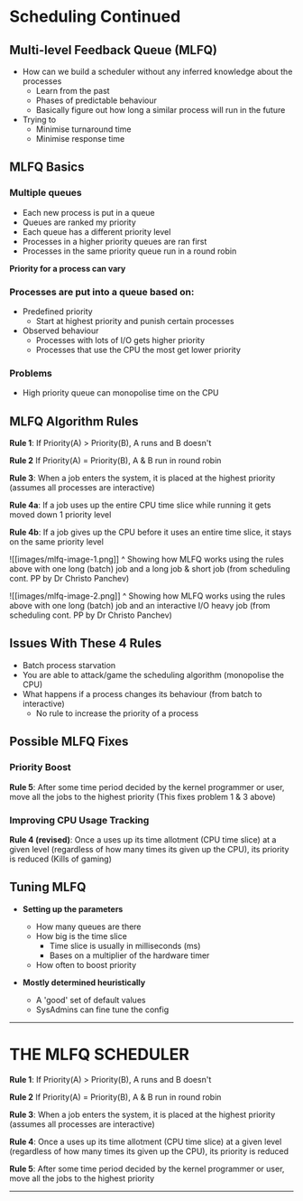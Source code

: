 # Scheduling Continued 
## Multi-level Feedback Queue (MLFQ)
- How can we build a scheduler without any inferred knowledge about the processes
	- Learn from the past
	- Phases of predictable behaviour 
	- Basically figure out how long a similar process will run in the future
- Trying to 
	- Minimise turnaround time
	- Minimise response time


## MLFQ Basics
### Multiple queues
- Each new process is put in a queue
- Queues are ranked my priority 
- Each queue has a different priority level
- Processes in a higher priority queues are ran first
- Processes in the same priority queue run in a round robin 

**Priority for a process can vary** 

### Processes are put into a queue based on:
- Predefined priority 
	- Start at highest priority and punish certain processes
- Observed behaviour 
	- Processes with lots of I/O gets higher priority 
	- Processes that use the CPU the most get lower priority 

### Problems 
- High priority queue can monopolise time on the CPU


## MLFQ Algorithm Rules
**Rule 1**:
If Priority(A) > Priority(B), A runs and B doesn't

**Rule 2**
If Priority(A) = Priority(B), A & B run in round robin

**Rule 3**:
When a job enters the system, it is placed at the highest priority (assumes all processes are interactive)

**Rule 4a**:
If a job uses up the entire CPU time slice while running it gets moved down 1 priority level

**Rule 4b**:
If a job gives up the CPU before it uses an entire time slice, it stays on the same priority level


![[images/mlfq-image-1.png]]
^ Showing how MLFQ works using the rules above with one long (batch) job and a long job & short job (from scheduling cont. PP by Dr Christo Panchev)

![[images/mlfq-image-2.png]]
^ Showing how MLFQ works using the rules above with one long (batch) job and an interactive I/O heavy job (from scheduling cont. PP by Dr Christo Panchev)

## Issues With These 4 Rules
- Batch process starvation
- You are able to attack/game the scheduling algorithm (monopolise the CPU)
- What happens if a process changes its behaviour (from batch to interactive)
	- No rule to increase the priority of a process

## Possible MLFQ Fixes
### Priority Boost
**Rule 5**:
After some time period decided by the kernel programmer or user, move all the jobs to the highest priority 
(This fixes problem 1 & 3 above)

### Improving CPU Usage Tracking
**Rule 4 (revised)**:
Once a uses up its time allotment (CPU time slice) at a given level (regardless of how many times its given up the CPU), its priority is reduced
(Kills of gaming)

## Tuning MLFQ
- **Setting up the parameters**
	- How many queues are there
	- How big is the time slice
		- Time slice is usually in milliseconds (ms)
		- Bases on a multiplier of the hardware timer
	- How often to boost priority 

- **Mostly determined heuristically**
	- A 'good' set of default values
	- SysAdmins can fine tune the config

---
# THE MLFQ SCHEDULER 

**Rule 1**:
If Priority(A) > Priority(B), A runs and B doesn't

**Rule 2**
If Priority(A) = Priority(B), A & B run in round robin

**Rule 3**:
When a job enters the system, it is placed at the highest priority (assumes all processes are interactive)

**Rule 4**:
Once a uses up its time allotment (CPU time slice) at a given level (regardless of how many times its given up the CPU), its priority is reduced

**Rule 5**:
After some time period decided by the kernel programmer or user, move all the jobs to the highest priority 

---